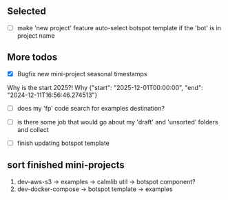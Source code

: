 ## Selected

- [ ] make 'new project' feature auto-select botspot template if the 'bot' is in project
  name

## More todos

- [x] Bugfix new mini-project seasonal timestamps

Why is the start 2025?!
Why
{"start": "2025-12-01T00:00:00", "end": "2024-12-11T16:56:46.274513"}

- [ ] does my 'fp' code search for examples destination?

- [ ] is there some job that would go about my 'draft' and 'unsorted' folders and
  collect

- [ ] finish updating botspot template

## sort finished mini-projects

1) dev-aws-s3
   -> examples
   -> calmlib util
   -> botspot component?
2) dev-docker-compose
   -> botspot template
   -> examples